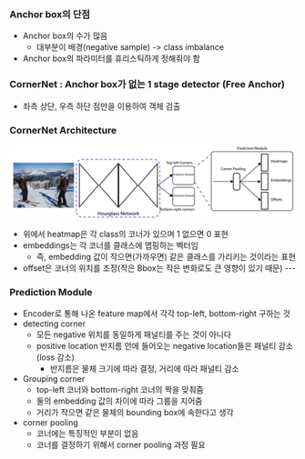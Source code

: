 ### Anchor box의 단점
- Anchor box의 수가 많음
    - 대부분이 배경(negative sample) -> class imbalance
- Anchor box의 파라미터를 휴리스틱하게 정해줘야 함
### CornerNet : Anchor box가 없는 1 stage detector (Free Anchor)
- 좌측 상단, 우측 하단 점만을 이용하여 객체 검출
### CornerNet Architecture
<img src ="./CornerNet_archi.png"><br>

- 위에서 heatmap은 각 class의 코너가 있으며 1 없으면 0 표현
- embeddings는 각 코너를 클래스에 맵핑하는 벡터임
    - 즉, embedding 값이 작으면(가까우면) 같은 클래스를 가리키는 것이라는 표현
- offset은 코너의 위치를 조정(작은 Bbox는 작은 변화로도 큰 영향이 있기 때문)
--- <br>
### Prediction Module
- Encoder로 통해 나온 feature map에서 각각 top-left, bottom-right 구하는 것
- detecting corner
    - 모든 negative 위치를 동일하게 패널티를 주는 것이 아니다
    - positive location 반지름 안에 들어오는 negative location들은 패널티 감소(loss 감소)
        - 반지름은 물체 크기에 따라 결정, 거리에 따라 패널티 감소
- Grouping corner
    - top-left 코너와 bottom-right 코너의 짝을 맞춰줌
    - 둘의 embedding 값의 차이에 따라 그룹을 지어줌
    - 거리가 작으면 같은 물체의 bounding box에 속한다고 생각
- corner pooling
    - 코너에는 특징적인 부분이 없음
    - 코너를 결정하기 위해서 corner pooling 과정 필요

